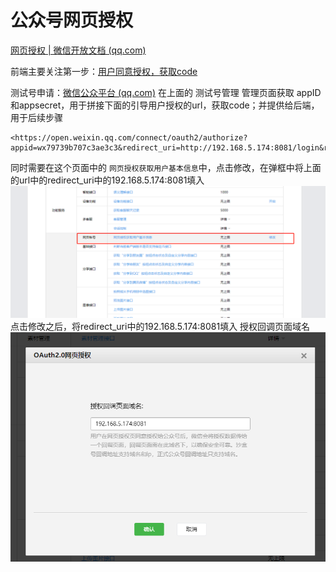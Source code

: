 # 公众号网页授权

[网页授权 | 微信开放文档 (qq.com)](https://onedrive.live.com/view.aspx?resid=DF7A4B3EC4BD43F6%21258&id=documents&wd=target%28%E5%BE%AE%E4%BF%A1%E5%BC%80%E5%8F%91.one%7C9A91F7D1-3455-4C2A-8E52-D4029E31CB09%2F%E5%BE%AE%E4%BF%A1%E5%85%AC%E4%BC%97%E5%8F%B7%E7%BD%91%E9%A1%B5%E5%BC%80%E5%8F%91%7C1EC7BF73-BF46-4D56-9D50-3EA45EC4C9C0%2F%29)

前端主要关注第一步：[用户同意授权，获取code](https://developers.weixin.qq.com/doc/offiaccount/OA_Web_Apps/Wechat_webpage_authorization.html#0)

测试号申请：[微信公众平台 (qq.com)](https://mp.weixin.qq.com/debug/cgi-bin/sandboxinfo?action=showinfo&t=sandbox/index)
在上面的 ​测试号管理​ 管理页面获取 appID和appsecret，用于拼接下面的引导用户授权的url，获取code；并提供给后端，用于后续步骤

```url
<https://open.weixin.qq.com/connect/oauth2/authorize?appid=wx79739b707c3ae3c3&redirect_uri=http://192.168.5.174:8081/login&response_type=code&scope=snsapi_userinfo#wechat_redirect>
```

同时需要在这个页面中的 ```网页授权获取用户基本信息```中，点击修改，在弹框中将上面的url中的redirect_uri中的192.168.5.174:8081填入
![avatar](./%E7%BD%91%E9%A1%B5%E9%85%8D%E7%BD%AE.png)
点击修改之后，将redirect_uri中的192.168.5.174:8081填入  ​授权回调页面域名​
![](./Oauth.png)
